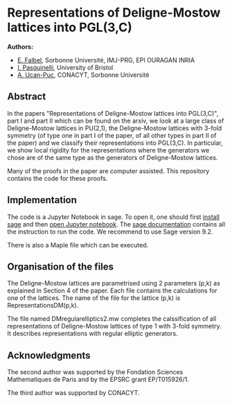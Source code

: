 # Representations of Deligne-Mostow lattices into PGL(3,C)
**Authors:** 
* [E. Falbel](https://webusers.imj-prg.fr/~elisha.falbel/), Sorbonne Université, IMJ-PRG, EPI OURAGAN INRIA
* [I. Pasquinelli](https://people.maths.bris.ac.uk/~ip13935/), University of Bristol
* [A. Ucan-Puc](https://www.researchgate.net/profile/Alejandro-Ucan-Puc), CONACYT, Sorbonne Université

## Abstract

In the papers "Representations of Deligne-Mostow lattices into PGL(3,C)", part I and part II which can be found on the arxiv, 
we look at a large class of Deligne-Mostow lattices in PU(2,1), the Deligne-Mostow lattices with 3-fold symmetry (of type one in part I of the paper, of all other types in part II of the paper) and we classify their representations into PGL(3,C).
In particular, we show local rigidity for the representations where the generators we chose are of the same type as the generators of Deligne-Mostow lattices.

Many of the proofs in the paper are computer assisted. 
This repository contains the code for these proofs. 

## Implementation

The code is a Jupyter Notebook in sage. 
To open it, one should first [install sage](https://doc.sagemath.org/html/en/installation/index.html) 
and then [open Jupyter notebook](https://doc.sagemath.org/html/en/installation/launching.html). 
The [sage documentation](https://doc.sagemath.org/html/en/index.html) contains all the instruction to run the code. 
We recommend to use Sage version 9.2.

There is also a Maple file which can be executed.

## Organisation of the files

The Deligne-Mostow lattices are parametrised using 2 parameters (p,k) as explained in Section 4 of the paper. 
Each file contains the calculations for one of the lattices. 
The name of the file for the lattice (p,k) is RepresentationsDM(p,k). 

The file named DMregularelliptics2.mw completes the calssification of all representations of Deligne-Mostow lattices of type 1 with 3-fold symmetry.
It describes representations with regular elliptic generators.

## Acknowledgments 

The second author was supported by the Fondation Sciences Mathematiques de Paris and by the EPSRC grant EP/T015926/1.

The third author was supported by CONACYT. 
